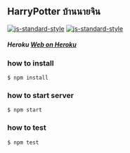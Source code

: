 ## HarryPotter บ้านนายจิน
[![js-standard-style](https://cdn.rawgit.com/feross/standard/master/badge.svg)](https://github.com/feross/standard)
[![js-standard-style](https://img.shields.io/badge/code%20style-standard-brightgreen.svg)](http://standardjs.com/)

##### Heroku  [Web on Heroku ](https://hpbookstore.herokuapp.com/)

### how to install
```
$ npm install
```
### how to start server
```
$ npm start
```
### how to test
```
$ npm test
```
